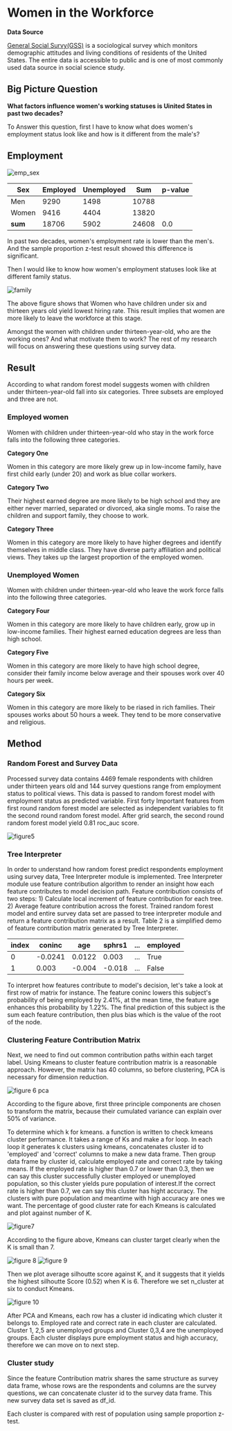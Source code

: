 #  Women in the Workforce

**Data Source**

[General Social Survy(GSS)](https://gssdataexplorer.norc.org/) is a sociological survey which monitors demographic attitudes and living conditions of residents of the United States. The entire data is accessible to public and is one of most commonly used data source in social science study.

## Big Picture Question

**What factors influence women's working statuses is Uinited States in past two decades?**

To Answer this question, first I have to know what does women's employment status look like and how is it different from the male's?

## Employment

![emp_sex](imgs/readme_figs/emp_sex.png)


| Sex   | Employed | Unemployed |  Sum  | p-value |
| ----- | ------   | -----      | ----- | ------  |
| Men   | 9290     | 1498       | 10788 |         |
| Women  | 9416    | 4404       | 13820 |         |
| **sum**  | 18706 | 5902       | 24608 | 0.0     |

In past two decades, women's employment rate is lower than the men's. And the sample proportion z-test result showed this difference is significant.

Then I would like to know how women's employment statuses look like at different family status.

![family](imgs/readme_figs/family.png)


The above figure shows that Women who have children under six and thirteen years old yield lowest hiring rate. This result implies that women are more likely to leave the workforce at this stage.

Amongst the women with children under thirteen-year-old, who are the working ones? And what motivate them to work? The rest of my research will focus on answering these questions using survey data.

## Result

According to what random forest model suggests women with children under thirteen-year-old fall into six categories. Three subsets are employed and three are not.

### Employed women

Women with children under thirteen-year-old who stay in the work force falls into the following three categories.

**Category One**

Women in this category are more likely grew up in low-income family, have first child early (under 20) and work as blue collar workers.

**Category Two**

Their highest earned degree are more likely to be high school and they are either never married, separated or divorced, aka single moms. To raise the children and support family, they choose to work.

**Category Three**

Women in this category are more likely to have higher degrees and identify themselves in middle class. They have diverse party affiliation and political views. They takes up the largest proportion of the employed women.

### Unemployed Women

Women with children under thirteen-year-old who leave the work force falls into the following three categories.

**Category Four**

Women in this category are more likely to have children early, grow up in low-income families. Their highest earned education degrees are less than high school.

**Category Five** 

Women in this category are more likely to have high school degree, consider their family income below average and their spouses work over 40 hours per week.

**Category Six**

Women in this category are more likely to be riased in rich families. Their spouses works about 50 hours a week. They tend to be more conservative and religious. 


## Method

### Random Forest and Survey Data

Processed survey data contains 4469 female respondents with children under thirteen years old and 144 survey questions range from employment status to political views. This data is passed to random forest model with employment status as predicted variable. First forty Important features from first round random forest model are selected as independent variables to fit the second round random forest model. After grid search, the second round random forest model yield 0.81 roc_auc score.

![figure5](imgs/readme_figs/roc_curve.png)

### Tree Interpreter

In order to understand how random forest predict respondents employment using survey data, Tree Interpreter module is implemented. Tree Interpreter module use feature contribution algorithm to render an insight how each feature contributes to model decision path. Feature contribution consists of two steps: 1) Calculate local increment of feature contribution for each tree. 2) Average feature contribution across the forest. Trained random forest model and entire survey data set are passed to tree interpreter module and return a feature contribution matrix as a result. Table 2 is a simplified demo of feature contribution matrix generated by Tree Interpreter.

| index   | coninc | age    |  sphrs1  | ...      | employed |
| -----   | ------ | -----  | -----    | ------   | ------   |
| 0       | -0.0241| 0.0122 | 0.003    | ...      | True     |
| 1       | 0.003  | -0.004 | -0.018   | ...      | False    |

To interpret how features contribute to model's decision, let's take a look at first row of matrix for instance. The feature coninc lowers this subject's probability of being employed by 2.41%, at the mean time, the feature age enhances this probability by 1.22%. The final prediction of this subject is the sum each feature contribution, then plus bias which is the value of the root of the node.

### Clustering Feature Contribution Matrix

Next, we need to find out common contribution paths within each target label. Using Kmeans to cluster feature contribution matrix is a reasonable approach. However, the matrix has 40 columns, so before clustering, PCA is necessary for dimension reduction.

![figure 6 pca](imgs/readme_figs/pca.png)

According to the figure above, first three principle components are chosen to transform the matrix, because their cumulated variance can explain over 50% of variance.  

To determine which k for kmeans. a function is written to check kmeans cluster performance. It takes a range of Ks and make a for loop. In each loop it generates k clusters using kmeans, concatenates cluster id to 'employed' and 'correct' columns to make a new data frame. Then group data frame by cluster id, calculate employed rate and correct rate by taking means.
If the employed rate is higher than 0.7 or lower than 0.3, then we can say this cluster successfully cluster employed or unemployed population, so this cluster yields pure population of interest.If the correct rate is higher than 0.7, we can say this cluster has hight accuracy. The clusters with pure population and meantime with high accuracy are ones we want. The percentage of good cluster rate for each Kmeans is calculated and plot against number of K.

![figure7](imgs/readme_figs/good_rate.png)

According to the figure above, Kmeans can cluster target clearly when the K is small than 7.

![figure 8](imgs/readme_figs/sil_K.png)
![figure 9](imgs/readme_figs/cluster_plot.png)

Then we plot average silhoutte score against K, and it suggests that it yields the highest silhoutte Score (0.52) when K is 6. Therefore we set n_cluster at six to conduct Kmeans.

![figure 10](imgs/readme_figs/fcdf.png)

After PCA and Kmeans, each row has a cluster id indicating which cluster it belongs to. Employed rate and correct rate in each cluster are calculated. Cluster 1, 2,5 are unemployed groups and Cluster 0,3,4 are the unemployed groups. Each cluster displays pure employment status and high accuracy, therefore we can move on to next step.

### Cluster study
Since the feature Contribution matrix shares the same structure as survey data frame, whose rows are the respondents and columns are the survey questions, we can concatenate cluster id to the survey data frame. This new survey data set is saved as df_id. 

Each cluster is compared with rest of population using sample proportion z-test.  